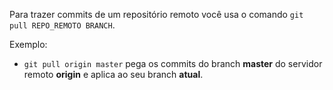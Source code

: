 Para trazer commits de um repositório remoto você usa o comando `git pull REPO_REMOTO BRANCH`.

Exemplo:

* `git pull origin master` pega os commits do branch **master** do servidor remoto **origin** e aplica ao seu branch **atual**.
